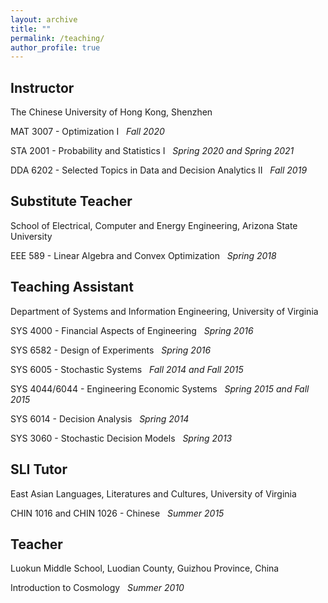 ```yaml
---
layout: archive
title: ""
permalink: /teaching/
author_profile: true
---
```


Instructor
---
The Chinese University of Hong Kong, Shenzhen

MAT 3007 - Optimization I   &nbsp; *Fall 2020*

STA 2001 - Probability and Statistics I &nbsp;  *Spring 2020 and Spring 2021*

DDA 6202 - Selected Topics in Data and Decision Analytics II  &nbsp;  *Fall 2019*

Substitute Teacher
---
School of Electrical, Computer and Energy Engineering, Arizona State University

EEE 589 - Linear Algebra and Convex Optimization &nbsp; *Spring 2018*

Teaching Assistant
----
Department of Systems and Information Engineering, University of Virginia

SYS 4000 - Financial Aspects of Engineering &nbsp;  *Spring 2016*

SYS 6582 - Design of Experiments &nbsp;  *Spring 2016*

SYS 6005 - Stochastic Systems &nbsp;  *Fall 2014 and Fall 2015*

SYS 4044/6044 - Engineering Economic Systems &nbsp;  *Spring 2015 and Fall 2015*

SYS 6014 - Decision Analysis &nbsp; *Spring 2014*

SYS 3060 - Stochastic Decision Models &nbsp;  *Spring 2013*

SLI Tutor
----
East Asian Languages, Literatures and Cultures, University of Virginia

CHIN 1016 and CHIN 1026 - Chinese &nbsp;  *Summer 2015*

Teacher
----
Luokun Middle School, Luodian County, Guizhou Province, China

Introduction to Cosmology  &nbsp; *Summer 2010*
